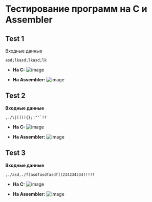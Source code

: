 # Тестирование программ на С и Assembler

## Test 1
Входные данные
```
asd;lkasd;lkasd;lk
```
* **На С:**
![image](https://user-images.githubusercontent.com/58052549/200125584-14704cd6-b8ce-4d4e-bfc4-c552dd842bcd.png)

* **На Assembler:**
![image](https://user-images.githubusercontent.com/58052549/200125736-d0e4323d-069e-415e-a138-da3c107c6448.png)


## Test 2
**Входные данные**
```
,./\|[](){};:"'`!?
```
* **На С:**
![image](https://user-images.githubusercontent.com/58052549/200125682-bfe33ce4-28e9-4418-96b7-b39f39e2047a.png)

* **На Assembler:**
![image](https://user-images.githubusercontent.com/58052549/200125749-fc1bcf14-f6fe-4597-b93c-21573b4dd7ed.png)


## Test 3
**Входные данные**
```
,./asd,./f[asdfasdfasdf](234234234)!!!!
```
* **На С:**
![image](https://user-images.githubusercontent.com/58052549/200125824-002b493a-6b38-487f-b920-36044529ad3d.png)

* **На Assembler:**
![image](https://user-images.githubusercontent.com/58052549/200125813-98551eee-7318-42fd-b242-08d532937dd4.png)
